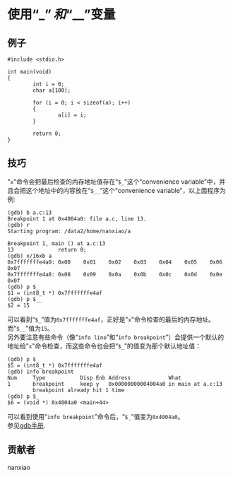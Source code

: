 # 使用“$\_”和“$__”变量
## 例子
	#include <stdio.h>

	int main(void)
	{
	        int i = 0;
	        char a[100];
	
	        for (i = 0; i < sizeof(a); i++)
	        {
	                a[i] = i;
	        }
	
	        return 0;
	}

## 技巧
"`x`"命令会把最后检查的内存地址值存在“`$_`”这个“convenience variable”中，并且会把这个地址中的内容放在“`$__`”这个“convenience variable”，以上面程序为例:
	
	(gdb) b a.c:13
	Breakpoint 1 at 0x4004a0: file a.c, line 13.
	(gdb) r
	Starting program: /data2/home/nanxiao/a
	
	Breakpoint 1, main () at a.c:13
	13              return 0;
	(gdb) x/16xb a
	0x7fffffffe4a0: 0x00    0x01    0x02    0x03    0x04    0x05    0x06    0x07
	0x7fffffffe4a8: 0x08    0x09    0x0a    0x0b    0x0c    0x0d    0x0e    0x0f
	(gdb) p $_
	$1 = (int8_t *) 0x7fffffffe4af
	(gdb) p $__
	$2 = 15


可以看到“`$_`”值为`0x7fffffffe4af`，正好是"`x`"命令检查的最后的内存地址。而“`$__`”值为`15`。  
另外要注意有些命令（像“`info line`”和“`info breakpoint`”）会提供一个默认的地址给"`x`"命令检查，而这些命令也会把“`$_`”的值变为那个默认地址值：

	(gdb) p $_
	$5 = (int8_t *) 0x7fffffffe4af
	(gdb) info breakpoint
	Num     Type           Disp Enb Address            What
	1       breakpoint     keep y   0x00000000004004a0 in main at a.c:13
	        breakpoint already hit 1 time
	(gdb) p $_
	$6 = (void *) 0x4004a0 <main+44>


可以看到使用“`info breakpoint`”命令后，“`$_`”值变为`0x4004a0`。  
参见[gdb手册](https://sourceware.org/gdb/onlinedocs/gdb/Convenience-Vars.html).

## 贡献者

nanxiao
